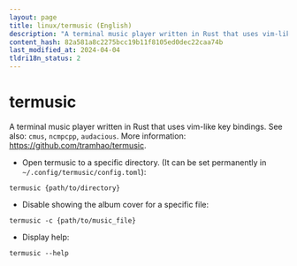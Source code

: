 ```yaml
---
layout: page
title: linux/termusic (English)
description: "A terminal music player written in Rust that uses vim-like key bindings."
content_hash: 82a581a8c2275bcc19b11f8105ed0dec22caa74b
last_modified_at: 2024-04-04
tldri18n_status: 2
---
```

# termusic

A terminal music player written in Rust that uses vim-like key bindings.
See also: `cmus`, `ncmpcpp`, `audacious`.
More information: <https://github.com/tramhao/termusic>.

- Open termusic to a specific directory. (It can be set permanently in `~/.config/termusic/config.toml`):

`termusic {path/to/directory}`

- Disable showing the album cover for a specific file:

`termusic -c {path/to/music_file}`

- Display help:

`termusic --help`
